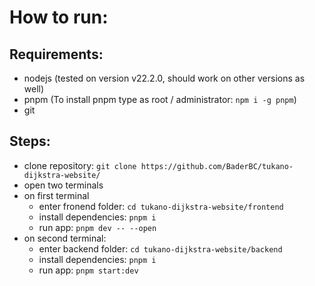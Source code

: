 # How to run:
## Requirements:
* nodejs (tested on version v22.2.0, should work on other versions as well)
* pnpm (To install pnpm type as root / administrator: `npm i -g pnpm`)
* git

## Steps:
* clone repository: `git clone https://github.com/BaderBC/tukano-dijkstra-website/`
* open two terminals
* on first terminal
    * enter fronend folder: `cd tukano-dijkstra-website/frontend`
    * install dependencies: `pnpm i`
    * run app: `pnpm dev -- --open`
* on second terminal:
    * enter backend folder: `cd tukano-dijkstra-website/backend`
    * install dependencies: `pnpm i`
    * run app: `pnpm start:dev`
